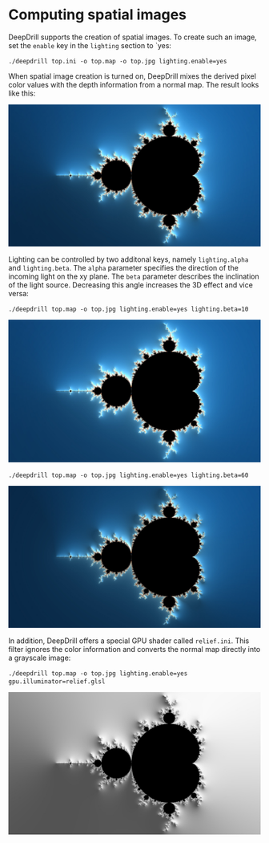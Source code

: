 # Computing spatial images

DeepDrill supports the creation of spatial images. To create such an image, set the `enable` key in the `lighting` section to `yes:
```none
./deepdrill top.ini -o top.map -o top.jpg lighting.enable=yes
```
When spatial image creation is turned on, DeepDrill mixes the derived pixel color values with the depth information from a normal map. The result looks like this: 

![3D Mandelbrot Image](images/3D_1.jpg "3D Mandelbrot Image")

Lighting can be controlled by two additonal keys, namely `lighting.alpha` and `lighting.beta`. The `alpha`  parameter specifies the direction of the incoming light on the xy plane. The `beta` parameter describes the inclination of the light source. Decreasing this angle increases the 3D effect and vice versa:
```none
./deepdrill top.map -o top.jpg lighting.enable=yes lighting.beta=10
```
![3D Mandelbrot Image](images/3D_2.jpg "3D Mandelbrot Image")

```none
./deepdrill top.map -o top.jpg lighting.enable=yes lighting.beta=60
```
![3D Mandelbrot Image](images/3D_3.jpg "3D Mandelbrot Image")

In addition, DeepDrill offers a special GPU shader called `relief.ini`. This filter ignores the color information and converts the normal map directly into a grayscale image:
```none
./deepdrill top.map -o top.jpg lighting.enable=yes gpu.illuminator=relief.glsl
```
![Mandelbrot Relief](images/relief.jpg "Mandelbrot Relief")
